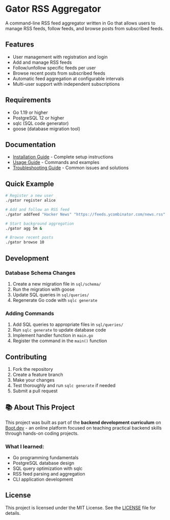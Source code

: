 # Gator RSS Aggregator

A command-line RSS feed aggregator written in Go that allows users to manage RSS feeds, follow feeds, and browse posts from subscribed feeds.

## Features

- User management with registration and login
- Add and manage RSS feeds
- Follow/unfollow specific feeds per user
- Browse recent posts from subscribed feeds
- Automatic feed aggregation at configurable intervals
- Multi-user support with independent subscriptions

## Requirements

- Go 1.19 or higher
- PostgreSQL 12 or higher
- sqlc (SQL code generator)
- goose (database migration tool)

## Documentation

- [Installation Guide](docs/INSTALLATION.md) - Complete setup instructions
- [Usage Guide](docs/USAGE.md) - Commands and examples  
- [Troubleshooting Guide](docs/TROUBLESHOOTING.md) - Common issues and solutions

## Quick Example

```bash
# Register a new user
./gator register alice

# Add and follow an RSS feed
./gator addfeed "Hacker News" "https://feeds.ycombinator.com/news.rss"

# Start background aggregation
./gator agg 5m &

# Browse recent posts
./gator browse 10
```

## Development

### Database Schema Changes

1. Create a new migration file in `sql/schema/`
2. Run the migration with goose
3. Update SQL queries in `sql/queries/`
4. Regenerate Go code with `sqlc generate`

### Adding Commands

1. Add SQL queries to appropriate files in `sql/queries/`
2. Run `sqlc generate` to update database code
3. Implement handler function in `main.go`
4. Register the command in the `main()` function

## Contributing

1. Fork the repository
2. Create a feature branch
3. Make your changes
4. Test thoroughly and run `sqlc generate` if needed
5. Submit a pull request

## 📚 About This Project

This project was built as part of the **backend development curriculum** on [Boot.dev](https://boot.dev) - an online platform focused on teaching practical backend skills through hands-on coding projects.

### What I learned:
- Go programming fundamentals
- PostgreSQL database design
- SQL query optimization with sqlc
- RSS feed parsing and aggregation
- CLI application development

## License

This project is licensed under the MIT License. See the [LICENSE](LICENSE) file for details.
